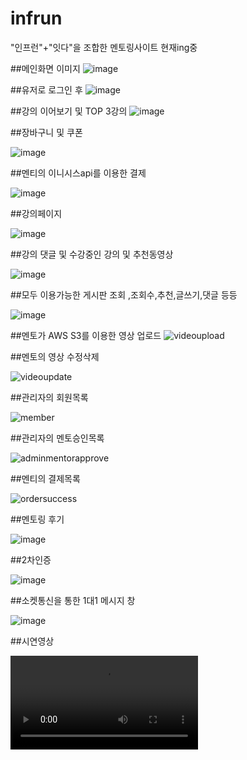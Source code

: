 # infrun
"인프런"+"잇다"을 조합한 멘토링사이트 현재ing중

##메인화면 이미지
![image](https://user-images.githubusercontent.com/79193811/193780638-73ffea50-a24d-47a6-9b6b-ad1f08d38c35.png)

##유저로 로그인 후 
![image](https://user-images.githubusercontent.com/79193811/193780861-3959aef7-f338-472c-9d5c-09f884d1fe4b.png)

##강의 이어보기 및 TOP 3강의
![image](https://user-images.githubusercontent.com/79193811/193780959-bd500ee1-b99e-4615-b1bd-a98a8486e19e.png)

##장바구니 및 쿠폰

![image](https://user-images.githubusercontent.com/79193811/193781108-47d4c23c-7323-47a0-a6df-10273a35e739.png)

##멘티의 이니시스api를 이용한 결제 

![image](https://user-images.githubusercontent.com/79193811/193781206-60b53b50-fd0f-4827-a7e5-3d6aa077a3da.png)

##강의페이지

![image](https://user-images.githubusercontent.com/79193811/193781310-1d8ef9bf-643c-4e22-b49b-8ed181ed1313.png)

##강의 댓글 및 수강중인 강의 및 추천동영상

![image](https://user-images.githubusercontent.com/79193811/193781439-7da7592e-9e4d-44cc-8be5-fb1cf0e1984c.png)

##모두 이용가능한  게시판 조회 ,조회수,추천,글쓰기,댓글 등등 

![image](https://user-images.githubusercontent.com/79193811/193781503-6493a810-8db4-4aae-9bb3-b6360768d57f.png)

##멘토가 AWS S3를 이용한 영상 업로드 
![videoupload](https://user-images.githubusercontent.com/79193811/180154566-c99614f7-5763-4f59-8a38-f63785ec7f78.PNG)

##멘토의 영상 수정삭제

![videoupdate](https://user-images.githubusercontent.com/79193811/180154632-52030290-6722-46e5-ba66-b28e5df64260.PNG)

##관리자의 회원목록

![member](https://user-images.githubusercontent.com/79193811/180154663-972c565c-986a-4db2-865a-d00a9caf2c0d.PNG)

##관리자의 멘토승인목록

![adminmentorapprove](https://user-images.githubusercontent.com/79193811/180154716-88ce4ea6-0339-43c7-ae71-b4fa882be77c.PNG)

##멘티의 결제목록

![ordersuccess](https://user-images.githubusercontent.com/79193811/180154745-bea9ed53-84e0-4168-a51d-2865d177ccb0.PNG)

##멘토링 후기

![image](https://user-images.githubusercontent.com/79193811/193781579-f07db0bf-90b1-42f3-aa25-920137634f11.png)

##2차인증

![image](https://user-images.githubusercontent.com/79193811/193781676-8de32ec5-26d3-4a0c-b961-36e25ce74e92.png)

##소켓통신을 통한 1대1 메시지 창

![image](https://user-images.githubusercontent.com/79193811/193781907-f1c4e05a-bb96-4b56-aa87-7b963cf00398.png)


##시연영상

<video src="https://infruntest.s3.ap-northeast-2.amazonaws.com/infrun.mp4" controls="">
					</video>



